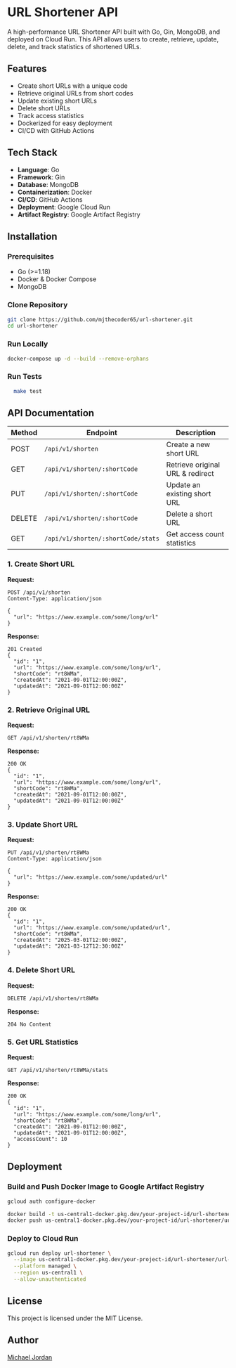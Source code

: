 # URL Shortener API

A high-performance URL Shortener API built with Go, Gin, MongoDB, and deployed on Cloud Run. This API allows users to create, retrieve, update, delete, and track statistics of shortened URLs.

## Features

- Create short URLs with a unique code
- Retrieve original URLs from short codes
- Update existing short URLs
- Delete short URLs
- Track access statistics
- Dockerized for easy deployment
- CI/CD with GitHub Actions

## Tech Stack

- **Language**: Go
- **Framework**: Gin
- **Database**: MongoDB
- **Containerization**: Docker
- **CI/CD**: GitHub Actions
- **Deployment**: Google Cloud Run
- **Artifact Registry**: Google Artifact Registry

## Installation

### Prerequisites

- Go (>=1.18)
- Docker & Docker Compose
- MongoDB

### Clone Repository

```sh
git clone https://github.com/mjthecoder65/url-shortener.git
cd url-shortener
```

### Run Locally

```sh
docker-compose up -d --build --remove-orphans
```

### Run Tests

```sh
  make test
```

## API Documentation

| Method | Endpoint                           | Description                      |
| ------ | ---------------------------------- | -------------------------------- |
| POST   | `/api/v1/shorten`                  | Create a new short URL           |
| GET    | `/api/v1/shorten/:shortCode`       | Retrieve original URL & redirect |
| PUT    | `/api/v1/shorten/:shortCode`       | Update an existing short URL     |
| DELETE | `/api/v1/shorten/:shortCode`       | Delete a short URL               |
| GET    | `/api/v1/shorten/:shortCode/stats` | Get access count statistics      |

### 1. Create Short URL

**Request:**

```
POST /api/v1/shorten
Content-Type: application/json

{
  "url": "https://www.example.com/some/long/url"
}
```

**Response:**

```
201 Created
{
  "id": "1",
  "url": "https://www.example.com/some/long/url",
  "shortCode": "rt8WMa",
  "createdAt": "2021-09-01T12:00:00Z",
  "updatedAt": "2021-09-01T12:00:00Z"
}
```

### 2. Retrieve Original URL

**Request:**

```
GET /api/v1/shorten/rt8WMa
```

**Response:**

```
200 OK
{
  "id": "1",
  "url": "https://www.example.com/some/long/url",
  "shortCode": "rt8WMa",
  "createdAt": "2021-09-01T12:00:00Z",
  "updatedAt": "2021-09-01T12:00:00Z"
}
```

### 3. Update Short URL

**Request:**

```
PUT /api/v1/shorten/rt8WMa
Content-Type: application/json

{
  "url": "https://www.example.com/some/updated/url"
}
```

**Response:**

```
200 OK
{
  "id": "1",
  "url": "https://www.example.com/some/updated/url",
  "shortCode": "rt8WMa",
  "createdAt": "2025-03-01T12:00:00Z",
  "updatedAt": "2021-03-12T12:30:00Z"
}
```

### 4. Delete Short URL

**Request:**

```
DELETE /api/v1/shorten/rt8WMa
```

**Response:**

```
204 No Content
```

### 5. Get URL Statistics

**Request:**

```
GET /api/v1/shorten/rt8WMa/stats
```

**Response:**

```
200 OK
{
  "id": "1",
  "url": "https://www.example.com/some/long/url",
  "shortCode": "rt8WMa",
  "createdAt": "2021-09-01T12:00:00Z",
  "updatedAt": "2021-09-01T12:00:00Z",
  "accessCount": 10
}
```

## Deployment

### Build and Push Docker Image to Google Artifact Registry

```sh
gcloud auth configure-docker

docker build -t us-central1-docker.pkg.dev/your-project-id/url-shortener/url-shortener .
docker push us-central1-docker.pkg.dev/your-project-id/url-shortener/url-shortener
```

### Deploy to Cloud Run

```sh
gcloud run deploy url-shortener \
  --image us-central1-docker.pkg.dev/your-project-id/url-shortener/url-shortener \
  --platform managed \
  --region us-central1 \
  --allow-unauthenticated
```

## License

This project is licensed under the MIT License.

## Author

[Michael Jordan](https://github.com/mjthecoder65)
